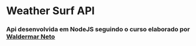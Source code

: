 # Weather Surf API

### Api desenvolvida em NodeJS seguindo o curso elaborado por [Waldermar Neto](https://www.youtube.com/watch?v=W2ld5xRS3cY)
